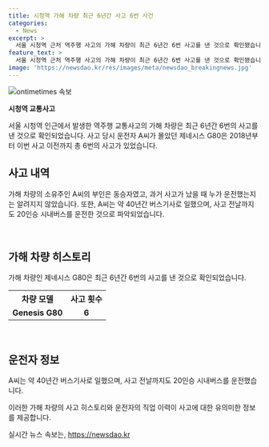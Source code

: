 ```yaml
---
title: 시청역 가해 차량 최근 6년간 사고 6번 사건
categories:
  - News
excerpt: >
  서울 시청역 근처 역주행 사고의 가해 차량이 최근 6년간 6번 사고를 낸 것으로 확인됐습니다. 카히스토리에 따르면 사고 당시 운전자 A씨가 몰았던 제네시스 G80은 2018년부터 이번 사고 이전까지 총 6번의 사고를 냈으며, 가해 차량의 소유주는 동승자였던 A씨의 부인입니다. 사고 전날까지 20인승 시내버스를 운전한 A씨는 약 40년간 버스기사로 일해온 것으로 파악됐습니다. (연합뉴스 기사)
feature_text: >
  서울 시청역 근처 역주행 사고의 가해 차량이 최근 6년간 6번 사고를 낸 것으로 확인됐습니다. 카히스토리에 따르면 사고 당시 운전자 A씨가 몰았던 제네시스 G80은 2018년부터 이번 사고 이전까지 총 6번의 사고를 냈으며, 가해 차량의 소유주는 동승자였던 A씨의 부인입니다. 사고 전날까지 20인승 시내버스를 운전한 A씨는 약 40년간 버스기사로 일해온 것으로 파악됐습니다. (연합뉴스 기사)
image: 'https://newsdao.kr/res/images/meta/newsdao_breakingnews.jpg'
---
```


<p><img src="https://newsdao.kr/res/images/meta/newsdao_breakingnews.jpg" alt="ontimetimes 속보" /></p>

<p><b>시청역 교통사고</b></p>

<p>서울 시청역 인근에서 발생한 역주행 교통사고의 가해 차량은 최근 6년간 6번의 사고를 낸 것으로 확인되었습니다. 사고 당시 운전자 A씨가 몰았던 제네시스 G80은 2018년부터 이번 사고 이전까지 총 6번의 사고가 있었습니다. </p>

<h2 data-ke-size="size26">사고 내역</h2>

<p>가해 차량의 소유주인 A씨의 부인은 동승자였고, 과거 사고가 났을 때 누가 운전했는지는 알려지지 않았습니다. 또한, A씨는 약 40년간 버스기사로 일했으며, 사고 전날까지도 20인승 시내버스를 운전한 것으로 파악되었습니다.</p>

<p data-ke-size="size16">&nbsp;</p>

<h2 data-ke-size="size26">가해 차량 히스토리</h2>

<p>가해 차량인 제네시스 G80은 최근 6년간 6번의 사고를 낸 것으로 확인되었습니다.</p>

<table>
  <tr>
    <th>차량 모델</th>
    <th>사고 횟수</th>
  </tr>
  <tr>
    <td style="text-align: center; height: 17px;"><b>Genesis G80</b></td>
    <td style="text-align: center; height: 17px;"><b>6</b></td>
  </tr>
</table>

<p data-ke-size="size16">&nbsp;</p>

<h2 data-ke-size="size26">운전자 정보</h2>

<p>A씨는 약 40년간 버스기사로 일했으며, 사고 전날까지도 20인승 시내버스를 운전했습니다.</p>

<p>이러한 가해 차량의 사고 히스토리와 운전자의 직업 이력이 사고에 대한 유의미한 정보를 제공합니다.</p>
실시간 뉴스 속보는, <a href="https://newsdao.kr" rel="dofollow">https://newsdao.kr</a>


